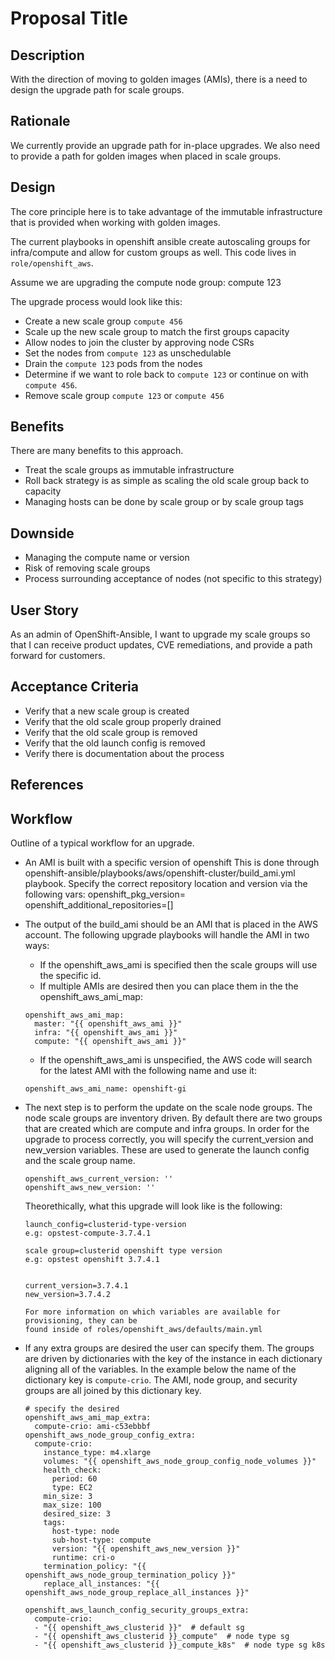 # Proposal Title

## Description
With the direction of moving to golden images (AMIs), there is a need to design the
upgrade path for scale groups.

## Rationale
We currently provide an upgrade path for in-place upgrades.  We also need to provide a path
for golden images when placed in scale groups.

## Design
The core principle here is to take advantage of the immutable infrastructure that is provided
when working with golden images.

The current playbooks in openshift ansible create autoscaling groups for infra/compute and 
allow for custom groups as well.  This code lives in `role/openshift_aws`.

Assume we are upgrading the compute node group:
compute 123

The upgrade process would look like this:
* Create a new scale group `compute 456`
* Scale up the new scale group to match the first groups capacity
* Allow nodes to join the cluster by approving node CSRs
* Set the nodes from `compute 123` as unschedulable
* Drain the `compute 123` pods from the nodes
* Determine if we want to role back to `compute 123` or continue on with `compute 456`.
* Remove scale group `compute 123` or `compute 456`

## Benefits

There are many benefits to this approach.

* Treat the scale groups as immutable infrastructure
* Roll back strategy is as simple as scaling the old scale group back to capacity
* Managing hosts can be done by scale group or by scale group tags

## Downside

* Managing the compute name or version
* Risk of removing scale groups
* Process surrounding acceptance of nodes (not specific to this strategy)

## User Story
As an admin of OpenShift-Ansible,
I want to upgrade my scale groups
so that I can receive product updates, CVE remediations, and provide a path forward for customers.

## Acceptance Criteria
* Verify that a new scale group is created
* Verify that the old scale group properly drained
* Verify that the old scale group is removed
* Verify that the old launch config is removed
* Verify there is documentation about the process

## References


## Workflow

Outline of a typical workflow for an upgrade.
* An AMI is built with a specific version of openshift
  This is done through openshift-ansible/playbooks/aws/openshift-cluster/build_ami.yml playbook.
  Specify the correct repository location and version via the following vars:
  openshift_pkg_version=
  openshift_additional_repositories=[]
* The output of the build_ami should be an AMI that is placed in the AWS account.
  The following upgrade playbooks will handle the AMI in two ways:
  * If the openshift_aws_ami is specified then the scale groups will use the specific id.
  * If multiple AMIs are desired then you can place them in the the openshift_aws_ami_map:
  ```
  openshift_aws_ami_map:
    master: "{{ openshift_aws_ami }}"
    infra: "{{ openshift_aws_ami }}"
    compute: "{{ openshift_aws_ami }}"
  ```
  * If the openshift_aws_ami is unspecified, the AWS code will search for the latest
    AMI with the following name and use it:
  ```
  openshift_aws_ami_name: openshift-gi
  ```
* The next step is to perform the update on the scale node groups.  The node scale groups are
  inventory driven.  By default there are two groups that are created which are compute 
  and infra groups. In order for the upgrade to process correctly, you will specify 
  the current_version and new_version variables.  These are used to generate the 
  launch config and the scale group name.
  ```
  openshift_aws_current_version: ''
  openshift_aws_new_version: ''
  ```

  Theorethically, what this upgrade will look like is the following:
  ```
  launch_config=clusterid-type-version
  e.g: opstest-compute-3.7.4.1

  scale group=clusterid openshift type version
  e.g: opstest openshift 3.7.4.1


  current_version=3.7.4.1
  new_version=3.7.4.2

  For more information on which variables are available for provisioning, they can be
  found inside of roles/openshift_aws/defaults/main.yml

* If any extra groups are desired the user can specify them.  The groups are driven by dictionaries with the
  key of the instance in each dictionary aligning all of the variables.  In the example below the
  name of the dictionary key is `compute-crio`.  The AMI, node group, and security groups are all joined
  by this dictionary key.

  ```
  # specify the desired 
  openshift_aws_ami_map_extra:
    compute-crio: ami-c53ebbbf
  openshift_aws_node_group_config_extra:
    compute-crio:
      instance_type: m4.xlarge
      volumes: "{{ openshift_aws_node_group_config_node_volumes }}"
      health_check:
        period: 60
        type: EC2
      min_size: 3
      max_size: 100
      desired_size: 3
      tags:
        host-type: node
        sub-host-type: compute
        version: "{{ openshift_aws_new_version }}"
        runtime: cri-o
      termination_policy: "{{ openshift_aws_node_group_termination_policy }}"
      replace_all_instances: "{{ openshift_aws_node_group_replace_all_instances }}"

  openshift_aws_launch_config_security_groups_extra:
    compute-crio:
    - "{{ openshift_aws_clusterid }}"  # default sg
    - "{{ openshift_aws_clusterid }}_compute"  # node type sg
    - "{{ openshift_aws_clusterid }}_compute_k8s"  # node type sg k8s
  
  ```
